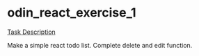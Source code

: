 # odin_react_exercise_1

[Task Description](https://www.theodinproject.com/lessons/node-path-javascript-state-and-props)

Make a simple react todo list. Complete delete and edit function.

